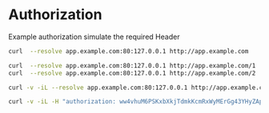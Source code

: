 # Authorization

Example authorization simulate the required Header

```sh
curl  --resolve app.example.com:80:127.0.0.1 http://app.example.com

curl  --resolve app.example.com:80:127.0.0.1 http://app.example.com/1
curl  --resolve app.example.com:80:127.0.0.1 http://app.example.com/2
```

```sh
curl -v -iL --resolve app.example.com:80:127.0.0.1 http://app.example.com/1

curl -v -iL -H "authorization: ww4vhuM6PSKxbXkjTdmkKcmRxWyMErGg43YHyZApvcPRhBeGWXemrABPvKpcMwE"  --resolve app.example.com:80:127.0.0.1 http://app.example.com/1

```
